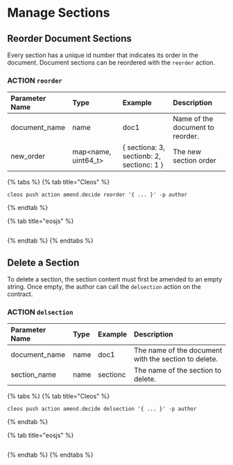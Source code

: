 # Manage Sections

## Reorder Document Sections

Every section has a unique id number that indicates its order in the document. Document sections can be reordered with the `reorder` action.

### ACTION `reorder`

| Parameter Name | Type | Example | Description |
| :--- | :--- | :--- | :--- |
| document\_name | name | doc1 | Name of the document to reorder. |
| new\_order | map&lt;name, uint64\_t&gt; | { sectiona: 3, sectionb: 2, sectionc: 1 } | The new section order |

{% tabs %}
{% tab title="Cleos" %}
```text
cleos push action amend.decide reorder '{ ... }' -p author
```
{% endtab %}

{% tab title="eosjs" %}
```text

```
{% endtab %}
{% endtabs %}

## Delete a Section

To delete a section, the section content must first be amended to an empty string. Once empty, the author can call the `delsection` action on the contract.

### ACTION `delsection`

| Parameter Name | Type | Example | Description |
| :--- | :--- | :--- | :--- |
| document\_name | name | doc1 | The name of the document with the section to delete. |
| section\_name | name | sectionc | The name of the section to delete. |

{% tabs %}
{% tab title="Cleos" %}
```text
cleos push action amend.decide delsection '{ ... }' -p author
```
{% endtab %}

{% tab title="eosjs" %}
```text

```
{% endtab %}
{% endtabs %}

